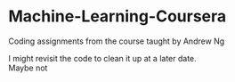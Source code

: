 # Machine-Learning-Coursera
Coding assignments from the course taught by Andrew Ng

I might revisit the code to clean it up at a later date.  
Maybe not
